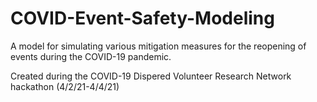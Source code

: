 # COVID-Event-Safety-Modeling

A model for simulating various mitigation measures for the reopening of events during the COVID-19 pandemic. 

Created during the COVID-19 Dispered Volunteer Research Network hackathon (4/2/21-4/4/21)

